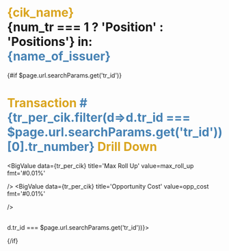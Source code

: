 <script>
    const total_cik_per_cusip = props.entries_other_cik_per_cusip[0].total_num_cik
    // const total_tr_per_cusip = props.other_cik_per_cusip[0].total_num_tr
    let tr_per_cik = props.entries_tr_per_cik;
    const cik_name = props.entries_tr_per_cik.at(0).cik_name
    const name_of_issuer = props.entries_tr_per_cik.at(0).name_of_issuer 
    const num_tr = props.entries_tr_per_cik.at(0).num_tr
    const format_usd = '[>=1000000000000]$#,##0.0,,,,"T";[>=1000000000]$#,##0.0,,,"B";[>=1000000]$#,##0.0,,"M";$#,##0k'
    const format_usd_no_t = '[>=10000000000]$#,##0.0,,,"B";[>=10000000]$#,##0.0,"M";[>=1000][<100000]$#,##0;$#,##0k'
    const format_shares = '[>=10000000000]#,##0.0,,,"B";[>=10000000]#,##0.0,"M";[>=1000][<100000]#,##0;#,##0k'

    // '[>=1000000000000]$#,##0.0,,,,"T";[>=1000000000]$#,##0.0,,,"B";[>=1000000]$#,##0,,"M";$#,##k'
</script>

# <span style="color: goldenrod;">{cik_name}</span> <br> {num_tr === 1 ? 'Position' : 'Positions'} in: <br>**<span style="color: steelblue;">{name_of_issuer}</span>** 

<!-- ## List of trades: -->
<!-- (click for details) -->




<DataTable data={tr_per_cik} link=link>
<Column id="tr_number"  title='Tr #' align="left" />
    <Column id="tr_open"  title='Open'/>
<Column id="tr_open_value"  title='Entry Value' fmt={format_usd_no_t} align="left"/>
    <Column id="tr_duration_qtr" title='Duration (Qtr)' align="left"/>
    <Column id="tr_close"  title='Close' align="right"/>
    <!-- <Column id="tr_close_value" title='Exit Value' fmt={format_usd_no_t} align="right"/> -->
    <Column id="tr_twrr" title='TR TWRR' fmt='#0.01\%'/> 
</DataTable>


{#if   $page.url.searchParams.get('tr_id')}
# <span style="color: goldenrod;">Transaction **<span style="color: steelblue;"># {tr_per_cik.filter(d=>d.tr_id ===   $page.url.searchParams.get('tr_id'))[0].tr_number}</span>** Drill Down</span>

<BigValue
    data={tr_per_cik}
    title="TR TWRR"
    value=tr_twrr  
    fmt='#0.01\%' 
/>

<BigValue
    data={tr_per_cik}
    title='Duration'
    value=tr_duration_qtr
    fmt='#0 \Qtr'
/> 

<BigValue
    data={tr_per_cik}
    title='Max Roll Up'
    value=max_roll_up
    fmt='#0.01\%'
    
/> 
<BigValue
    data={tr_per_cik}
    title='Opportunity Cost'
    value=opp_cost
    fmt='#0.01\%'
    
/> 

<br>
<DataTable data={props.entries_tr_per_cik_drilldown.filter(d=>d.tr_id ===   $page.url.searchParams.get('tr_id'))}>
<Column id="quarter"  title='Quarter' sort=true/>
<Column id="tr_type"  title='TR Type' align="left"/>
<Column id="value"  title='Total Value' fmt={format_usd} align="left"/>
<!-- <Column id="tr_value"  title='TR Value' fmt={format_usd}/> -->
<Column id="tr_shares"  title='TR Shares' align="left" contentType=delta deltaSymbol=false/>
<Column id="adj_median_sec_price"  title='Price'/>
<Column id="roll_twrr"  title='Roll TWRR' fmt='#0.01\%' contentType=delta deltaSymbol=false/> 
</DataTable>

<!-- {:else} -->
<!-- <DataTable data={props.tr_per_cik_drilldown}>
<Column id="quarter"  title='Quarter'/>
<Column id="tr_type"  title='Exit On' />
</DataTable> -->

{/if}
<!-- **TODO**:*Sort out wrong P/L in transactins wehere stock split occured"*

**TODO**:*Sort out wrong 'CLOSE' when the current quarter is the same as the maximum reported quarter for this cik"*


**TODO**:*Maybe add component/info on "Who else added/reduced the same security in the same quarter?"*

**TODO**:*Add more statistics around the transaction. Like total P/L per each TR and P/L between each period, percentage change for values/shares
added or reduced, "
I might also somehow connect the cik, cusip AND the quarter from the previos page to this page's default view and automaticallyl select the correct transation and maybe even highlight the quarte of transactions...
but it might be just a red herring and something that disctacts me from the core focus on quality and not
quantity of charts...
focus on what is really needed...* -->

<!-- # <span style="color: goldenrod;">Who else traded in<br>**<span style="color: steelblue;">{name_of_issuer}</span>** 
### Since 1999  there have been **{total_cik_per_cusip}** superinvestors who traded **{total_tr_per_cusip}** times in {name_of_issuer}

**TODO**:*1- I need to make the part 'since 1999' dynamic and dependent on the actual data.
I need to have a real year where trading in this company started for the first time"
2- Add a column that show the quarter for the earliest trade and current holdings' value*

**TODO**:*Add a slider to select the quarter on which a trade was open and add a search box for Superinvestor * -->

<!-- <DataTable data={props.other_cik_per_cusip} link="link">
<Column id="cik_name"  title='Superinvestor' sort=true/>
<Column id="num_tr_per_cik"  title='# Tr' />
<Column id="avg_tr_pnl_per_cik"  title='Avg %P/L' fmt='#0.01\%'/>
<Column id="link"  />
</DataTable> -->

